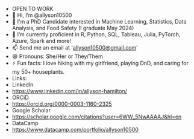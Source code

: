 - OPEN TO WORK
-  👋 Hi, I’m @allyson10500
- 👀 I'm a PhD Candidate interested in Machine Learning, Statistics, Data Analysis, and Food Safety (I graduate May 2024)
- 🌱 I’m currently proficient in R, Python, SQL, Tableau, Julia, PyTorch, Azure, Spark and more!
- 📫 Send me an email at '<allyson10500@gmail.com>'
- 😄 Pronouns: She/Her or They/Them
- ⚡ Fun facts: I love hiking with my girlfriend, playing DnD, and caring for my 50+ houseplants.
- Links:
- LinkedIn
-    https://www.linkedin.com/in/allyson-hamilton/
- ORCiD
-    https://orcid.org/0000-0003-1160-2325
- Google Scholar
-    https://scholar.google.com/citations?user=6WW_5NwAAAAJ&hl=en
- DataCamp
-    https://www.datacamp.com/portfolio/allyson10500

<!---
allyson10500/allyson10500 is a ✨ special ✨ repository because its `README.md` (this file) appears on your GitHub profile.
You can click the Preview link to take a look at your changes.
--->
